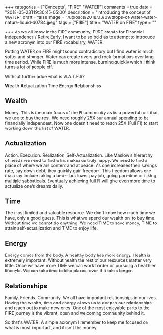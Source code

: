 +++
categories = ["Concepts", "FIRE", "WATER"]
comments = true
date = "2018-05-23T19:30:45-05:00"
description = "Introducing the concept of WATER"
draft = false
image = "/uploads/2018/03/09/drops-of-water-water-nature-liquid-40784.jpeg"
tags = ["FIRE"]
title = "WATER on FIRE"
type = ""

+++
As we all know in the FIRE community, FI/RE stands for Financial Independence / Retire Early. I want to be so bold as to attempt to introduce a new acronym into our FIRE vocabulary, WATER.

Putting WATER on FIRE might sound contradictory but I find water is much softer and stronger. Water can create rivers and rock formations over long time period. While FIRE is much more intense, burning quickly which I think turns a lot of people off.

Without further adue what is W.A.T.E.R?

**W**ealth **A**ctualization **T**ime **E**nergy **R**elationships

## Wealth

Money. This is the main focus of the FI community as its a powerful tool that we use to buy the rest. We need roughly 25X our annual spending to be financially independent. Now one doesn't need to reach 25X (Full FI) to start working down the list of WATER.

## Actualization

Action. Execution. Realization. Self-Actualization. Like Maslow's hierarchy of needs we need to find what makes us truly happy. We need to find a place of where we are content and at peace. As one increases their savings rate, pay down debt, they quickly gain freedom. This freedom allows one that may include taking a better but lower pay job, going part-time or taking multiple sabbaticals. Eventually achieving full FI will give even more time to actualize one's dreams daily.

## Time

The most limited and valuable resource. We don't know how much time we have, only a good guess. This is what we spend our wealth on, to buy time. Without time we cannot do anything. We need TIME to save money, TIME to attain self-actualization and TIME to enjoy life.

## Energy

Energy comes from the body. A healthy body has more energy. Health is extremely important. Without health the rest of our resources matter very little. Once we have more TIME we can work harder on pursuing a healthier lifestyle. We can take time to bike places, even if it takes longer.

## Relationships

Family. Friends. Community. We all have important relationships in our lives. Having the wealth, time and energy allows us to deepen our relationships and reach out to make new ones. One of the most enjoyable parts to the FIRE journey is the vibrant, open and welcoming community behind it.

So that's WATER. A simple acronym I remember to keep me focused on what is most important, and it isn't the money. 